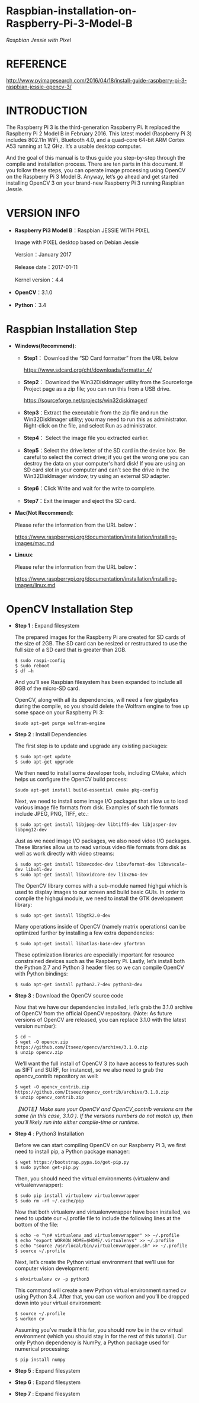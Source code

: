 # Raspbian-installation-on-Raspberry-Pi-3-Model-B
 *Raspbian Jessie with Pixel*
 
# REFERENCE

http://www.pyimagesearch.com/2016/04/18/install-guide-raspberry-pi-3-raspbian-jessie-opencv-3/

# INTRODUCTION

The Raspberry Pi 3 is the third-generation Raspberry Pi. It replaced the Raspberry Pi 2 Model B in February 2016. This latest model (Raspberry Pi 3) includes 802.11n WiFi, Bluetooth 4.0, and a quad-core 64-bit ARM Cortex A53 running at 1.2 GHz. It’s a usable desktop computer. 

And the goal of this manual is to thus guide you step-by-step through the compile and installation process. There are ten parts in this document. If you follow these steps, you can operate image processing using OpenCV on the Raspberry Pi 3 Model B. Anyway, let’s go ahead and get started installing OpenCV 3 on your brand-new Raspberry Pi 3 running Raspbian Jessie.

# VERSION INFO
- __Raspberry Pi3 Model B__：Raspbian JESSIE WITH PIXEL

  Image with PIXEL desktop based on Debian Jessie
 
  Version：January 2017
 
  Release date：2017-01-11
 
  Kernel version：4.4
 
- __OpenCV__：3.1.0
- __Python__：3.4



# Raspbian Installation Step
- __Windows(Recommend)__:

   - __Step1__： Download the “SD Card formatter” from the URL below 
  
       https://www.sdcard.org/cht/downloads/formatter_4/
       
   - __Step2__： Download the Win32DiskImager utility from the Sourceforge Project page as a zip file; you can run this from a USB drive.
  
       https://sourceforge.net/projects/win32diskimager/

   - __Step3__：Extract the executable from the zip file and run the Win32DiskImager utility; you may need to run this as administrator. Right-click on the file, and select Run as administrator.
  
   - __Step4__： Select the image file you extracted earlier.
 
   - __Step5__：Select the drive letter of the SD card in the device box. Be careful to select the correct drive; if you get the wrong one you can destroy the data on your computer's hard disk! If you are using an SD card slot in your computer and can't see the drive in the Win32DiskImager window, try using an external SD adapter.
  
   - __Step6__：Click Write and wait for the write to complete.
  
   - __Step7__：Exit the imager and eject the SD card.


- __Mac(Not Recommend)__:

  Please refer the information from the URL below：
  
  https://www.raspberrypi.org/documentation/installation/installing-images/mac.md

- __Linuux__:

  Please refer the information from the URL below：
  
  https://www.raspberrypi.org/documentation/installation/installing-images/linux.md

# OpenCV Installation Step
- __Step 1__ : Expand filesystem

	The prepared images for the Raspberry Pi are created for SD cards of the size of 2GB. The SD card can be resized or restructured to use the full size of a SD card that is greater than 2GB.
	```
 	$ sudo raspi-config
	$ sudo reboot
	$ df –h
 	```
	And you’ll see Raspbian filesystem has been expanded to include all 8GB of the micro-SD card.

	OpenCV, along with all its dependencies, will need a few gigabytes during the compile, so you should delete the Wolfram engine to free up some space on your Raspberry Pi 3:
	```
	$sudo apt-get purge wolfram-engine
	```
- __Step 2__ : Install Dependencies

	The first step is to update and upgrade any existing packages:
	```
	$ sudo apt-get update
	$ sudo apt-get upgrade
	```
	We then need to install some developer tools, including CMake, which helps us configure the OpenCV build process:
	```
	$sudo apt-get install build-essential cmake pkg-config
	```
	Next, we need to install some image I/O packages that allow us to load various image file formats from disk. Examples of such file formats include JPEG, PNG, TIFF, etc.:
	```
	$ sudo apt-get install libjpeg-dev libtiff5-dev libjasper-dev libpng12-dev
	```
	Just as we need image I/O packages, we also need video I/O packages. These libraries allow us to read various video file formats from disk as well as work directly with video streams:
	```
	$ sudo apt-get install libavcodec-dev libavformat-dev libswscale-dev libv4l-dev
	$ sudo apt-get install libxvidcore-dev libx264-dev
	```
	The OpenCV library comes with a sub-module named highgui which is used to display images to our screen and build basic GUIs. In order to compile the highgui module, we need to install the GTK development library:
	```
	$ sudo apt-get install libgtk2.0-dev
	```
	Many operations inside of OpenCV (namely matrix operations) can be optimized further by installing a few extra dependencies:
	```
	$ sudo apt-get install libatlas-base-dev gfortran
	```
	These optimization libraries are especially important for resource constrained devices such as the Raspberry Pi. Lastly, let’s install both the Python 2.7 and Python 3 header files so we can compile OpenCV with Python bindings:
	```
	$ sudo apt-get install python2.7-dev python3-dev
	```
- __Step 3__ : Download the OpenCV source code

	Now that we have our dependencies installed, let’s grab the 3.1.0 archive of OpenCV from the official OpenCV repository. (Note: As future versions of OpenCV are released, you can replace 3.1.0 with the latest version number):
	```
	$ cd ~
	$ wget -O opencv.zip https://github.com/Itseez/opencv/archive/3.1.0.zip
	$ unzip opencv.zip
	```
	We’ll want the full install of OpenCV 3 (to have access to features such as SIFT and SURF, for instance), so we also need to grab the opencv_contrib repository as well:
	```
	$ wget -O opencv_contrib.zip https://github.com/Itseez/opencv_contrib/archive/3.1.0.zip
	$ unzip opencv_contrib.zip
	```
	*【NOTE】Make sure your OpenCV  and OpenCV_contrib  versions are the same (in this case, 3.1.0 ). If the versions numbers do not match up, then you’ll likely run into either compile-time or runtime.*

- __Step 4__ : Python3 Installation

	Before we can start compiling OpenCV on our Raspberry Pi 3, we first need to install pip, a Python package manager:
	```
	$ wget https://bootstrap.pypa.io/get-pip.py
	$ sudo python get-pip.py
	```
	Then, you should need the virtual environments (virtualenv and virtualenvwrapper):
	```
	$ sudo pip install virtualenv virtualenvwrapper
	$ sudo rm -rf ~/.cache/pip
	```
	Now that both virtualenv and virtualenvwrapper have been installed, we need to update our ~/.profile file to include the following lines at the bottom of the file:
	```
	$ echo -e "\n# virtualenv and virtualenvwrapper" >> ~/.profile
	$ echo "export WORKON_HOME=$HOME/.virtualenvs" >> ~/.profile
	$ echo "source /usr/local/bin/virtualenvwrapper.sh" >> ~/.profile
	$ source ~/.profile
	```
	Next, let’s create the Python virtual environment that we’ll use for computer vision development:
	```
	$ mkvirtualenv cv -p python3
	```
	This command will create a new Python virtual environment named cv using Python 3.4. After that, you can use workon and you’ll be dropped down into your virtual environment:
	```
	$ source ~/.profile
	$ workon cv
	```
	Assuming you’ve made it this far, you should now be in the cv virtual environment (which you should stay in for the rest of this tutorial). Our only Python dependency is NumPy, a Python package used for numerical processing:
	```
	$ pip install numpy
	```

- __Step 5__ : Expand filesystem
- __Step 6__ : Expand filesystem
- __Step 7__ : Expand filesystem
